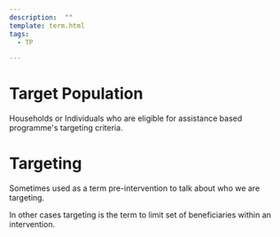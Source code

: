 ```yaml
---
description:  ""
template: term.html
tags:
  - TP

---
```


# Target Population

Households or Individuals who are eligible for assistance based programme&apos;s
        targeting criteria.

# Targeting

Sometimes used as a term pre-intervention to talk about who we are targeting.</p>
        <p>In other cases targeting is the term to limit set of beneficiaries within
          an intervention.
